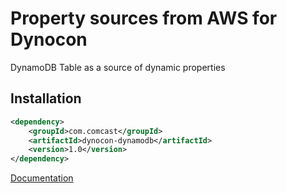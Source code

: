 # Property sources from AWS for Dynocon

DynamoDB Table as a source of dynamic properties

## Installation

```xml
<dependency>
	<groupId>com.comcast</groupId>
	<artifactId>dynocon-dynamodb</artifactId>
	<version>1.0</version>
</dependency>
```

[Documentation](/Comcast/dynocon/wiki/AWS-DynamoDB-table-as-a-source-of-your-configuration)

